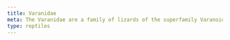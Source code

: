 ```yaml
---
title: Varanidae
meta: The Varanidae are a family of lizards of the superfamily Varanoidea. The family, a group of carnivorous and frugivorous lizards, includes the extinct Megalania (the largest known lizard), the Komodo dragon (the largest living lizard), and the crocodile monitor. The Varanidae contain the living genus Varanus and a number of extinct taxa. Their closest living relatives are the anguid and helodermatid lizards.
type: reptiles
---
```

